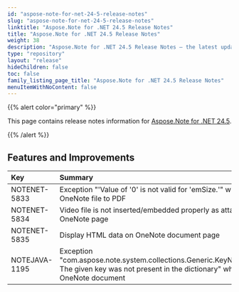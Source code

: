 ```yaml
---
id: "aspose-note-for-net-24-5-release-notes"
slug: "aspose-note-for-net-24-5-release-notes"
linktitle: "Aspose.Note for .NET 24.5 Release Notes"
title: "Aspose.Note for .NET 24.5 Release Notes"
weight: 38
description: "Aspose.Note for .NET 24.5 Release Notes – the latest updates and fixes."
type: "repository"
layout: "release"
hideChildren: false
toc: false
family_listing_page_title: "Aspose.Note for .NET 24.5 Release Notes"
menuItemWithNoContent: false
---
```


{{% alert color="primary" %}} 

This page contains release notes information for [Aspose.Note for .NET 24.5](https://releases.aspose.com/note/net/new-releases/aspose.note-for-.net-24.5/).

{{% /alert %}} 

## **Features and Improvements**

|**Key**|**Summary**|**Category**|
| :- | :- | :- |
|NOTENET-5833|Exception "'Value of '0' is not valid for 'emSize.'" when converting OneNote file to PDF|Bug|
|NOTENET-5834|Video file is not inserted/embedded properly as attachment into OneNote page|Bug|
|NOTENET-5835|Display HTML data on OneNote document page|Enhancement|
|NOTEJAVA-1195|Exception "com.aspose.note.system.collections.Generic.KeyNotFoundException: The given key was not present in the dictionary" when loading OneNote document|Bug|